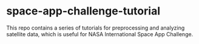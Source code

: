 # space-app-challenge-tutorial

This repo contains a series of tutorials for preprocessing and analyzing satellite data, which is useful for NASA International Space App Challenge.
